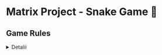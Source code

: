 # Matrix Project - Snake Game 🐍

## Game Rules
<details>
  <summary>Detalii</summary>
  
  Text pentru regulile jocului.

</details> 
